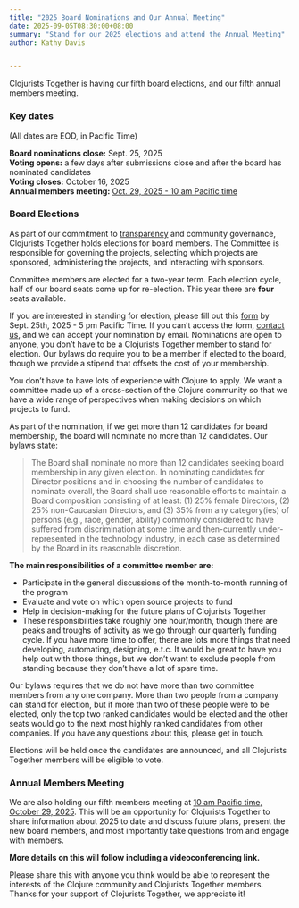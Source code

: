 ```yaml
---
title: "2025 Board Nominations and Our Annual Meeting"
date: 2025-09-05T08:30:00+08:00
summary: "Stand for our 2025 elections and attend the Annual Meeting"
author: Kathy Davis


---
```

Clojurists Together is having our fifth board elections, and our fifth annual members meeting.

### Key dates
(All dates are EOD, in Pacific Time)

**Board nominations close:** Sept. 25, 2025  
**Voting opens:** a few days after submissions close and after the board has nominated candidates  
**Voting closes:** October 16, 2025  
**Annual members meeting:** [Oct. 29, 2025 - 10 am Pacific time](https://www.timeanddate.com/worldclock/fixedtime.html?msg=2025+Clojurists+Together+Annual+Meeting&iso=20251029T10&p1=224&ah=1)  

### Board Elections
As part of our commitment to [transparency](https://www.clojuriststogether.org/transparency/) and community governance, Clojurists Together holds elections for board members. The Committee is responsible for governing the projects, selecting which projects are sponsored, administering the projects, and interacting with sponsors.

Committee members are elected for a two-year term. Each election cycle, half of our board seats come up for re-election. This year there are **four** seats available.

If you are interested in standing for election, please fill out this [form](https://forms.gle/gEFxSmUUXjXk7hrF7) by Sept. 25th, 2025 -  5 pm Pacific Time. If you can’t access the form, [contact us](https://www.clojuriststogether.org/contact), and we can accept your nomination by email. Nominations are open to anyone, you don’t have to be a Clojurists Together member to stand for election. Our bylaws do require you to be a member if elected to the board, though we provide a stipend that offsets the cost of your membership.

You don’t have to have lots of experience with Clojure to apply. We want a committee made up of a cross-section of the Clojure community so that we have a wide range of perspectives when making decisions on which projects to fund.

As part of the nomination, if we get more than 12 candidates for board membership, the board will nominate no more than 12 candidates. Our bylaws state:

>The Board shall nominate no more than 12 candidates seeking board membership in any given election. In nominating candidates for Director positions and in choosing the number of candidates to nominate overall, the Board shall use reasonable efforts to maintain a Board composition consisting of at least: (1) 25% female Directors, (2) 25% non-Caucasian Directors, and (3) 35% from any category(ies) of persons (e.g., race, gender, ability) commonly considered to have suffered from discrimination at some time and then-currently under-represented in the technology industry, in each case as determined by the Board in its reasonable discretion.

**The main responsibilities of a committee member are:**
- Participate in the general discussions of the month-to-month running of the program
- Evaluate and vote on which open source projects to fund
- Help in decision-making for the future plans of Clojurists Together
- These responsibilities take roughly one hour/month, though there are peaks and troughs of activity as we go through our quarterly funding cycle. If you have more time to offer, there are lots more things that need developing, automating, designing, e.t.c. It would be great to have you help out with those things, but we don’t want to exclude people from standing because they don’t have a lot of spare time.

Our bylaws requires that we do not have more than two committee members from any one company. More than two people from a company can stand for election, but if more than two of these people were to be elected, only the top two ranked candidates would be elected and the other seats would go to the next most highly ranked candidates from other companies. If you have any questions about this, please get in touch.

Elections will be held once the candidates are announced, and all Clojurists Together members will be eligible to vote.

### Annual Members Meeting
We are also holding our fifth members meeting at [10 am Pacific time, October 29, 2025](https://www.timeanddate.com/worldclock/fixedtime.html?msg=2025+Clojurists+Together+Annual+Meeting&iso=20251029T10&p1=224&ah=1). This will be an opportunity for Clojurists Together to share information about 2025 to date and discuss future plans, present the new board members, and most importantly take questions from and engage with members.

**More details on this will follow including a videoconferencing link.**

Please share this with anyone you think would be able to represent the interests of the Clojure community and Clojurists Together members. Thanks for your support of Clojurists Together, we appreciate it!
